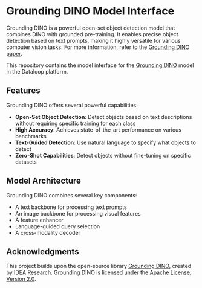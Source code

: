 # Grounding DINO Model Interface

Grounding DINO is a powerful open-set object detection model that combines DINO with grounded pre-training. It enables precise object detection based on text prompts, making it highly versatile for various computer vision tasks. For more information, refer to the [Grounding DINO paper](https://arxiv.org/abs/2303.05499).

This repository contains the model interface for the [Grounding DINO](https://github.com/IDEA-Research/GroundingDINO) model in the Dataloop platform.

## Features

Grounding DINO offers several powerful capabilities:

* **Open-Set Object Detection**: Detect objects based on text descriptions without requiring specific training for each class
* **High Accuracy**: Achieves state-of-the-art performance on various benchmarks
* **Text-Guided Detection**: Use natural language to specify what objects to detect
* **Zero-Shot Capabilities**: Detect objects without fine-tuning on specific datasets

## Model Architecture

Grounding DINO combines several key components:
- A text backbone for processing text prompts
- An image backbone for processing visual features
- A feature enhancer
- Language-guided query selection
- A cross-modality decoder

## Acknowledgments

This project builds upon the open-source library [Grounding DINO](https://github.com/IDEA-Research/GroundingDINO), created by IDEA Research. Grounding DINO is licensed under the [Apache License, Version 2.0](https://www.apache.org/licenses/LICENSE-2.0).
